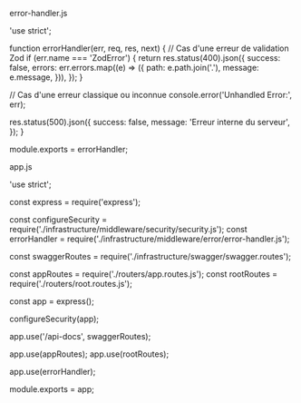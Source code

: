 error-handler.js

'use strict';

function errorHandler(err, req, res, next) {
  // Cas d'une erreur de validation Zod
  if (err.name === 'ZodError') {
    return res.status(400).json({
      success: false,
      errors: err.errors.map((e) => ({
        path: e.path.join('.'),
        message: e.message,
      })),
    });
  }

  // Cas d'une erreur classique ou inconnue
  console.error('Unhandled Error:', err);

  res.status(500).json({
    success: false,
    message: 'Erreur interne du serveur',
  });
}

module.exports = errorHandler;


app.js


'use strict';

const express = require('express');

const configureSecurity = require('./infrastructure/middleware/security/security.js');
const errorHandler = require('./infrastructure/middleware/error/error-handler.js');

const swaggerRoutes = require('./infrastructure/swagger/swagger.routes');

const appRoutes = require('./routers/app.routes.js');
const rootRoutes = require('./routers/root.routes.js');

const app = express();

configureSecurity(app);

app.use('/api-docs', swaggerRoutes);

app.use(appRoutes);
app.use(rootRoutes);

app.use(errorHandler);

module.exports = app;
